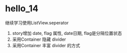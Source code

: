 # hello_14

继续学习使用ListView.seperator
1. story增加 date, flag 属性, date日期, flag是分隔位置状态
2. 采用Container 隐藏 divider
3. 采用Container 丰富 divider 的方式
